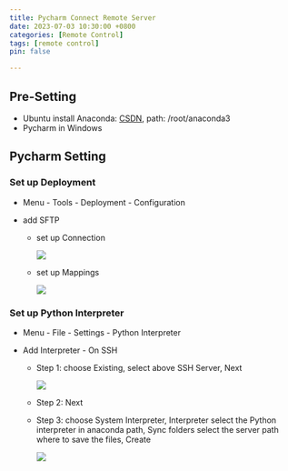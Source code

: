 ```yaml
---
title: Pycharm Connect Remote Server
date: 2023-07-03 10:30:00 +0800
categories: [Remote Control]
tags: [remote control]
pin: false

---
```


## Pre-Setting

- Ubuntu install Anaconda: [CSDN](https://blog.csdn.net/weixin_40964777/article/details/126308001), path: /root/anaconda3
- Pycharm in Windows

## Pycharm Setting

### Set up Deployment

- Menu - Tools - Deployment - Configuration

- add SFTP

  - set up Connection

    ![](https://cdn.jsdelivr.net/gh/Country-If/Typora-images/img/202307031045874.png)

  - set up Mappings

    ![](https://cdn.jsdelivr.net/gh/Country-If/Typora-images/img/202307031047183.png)

### Set up Python Interpreter

- Menu - File - Settings - Python Interpreter

- Add Interpreter - On SSH

  - Step 1: choose Existing, select above SSH Server, Next

    ![](https://cdn.jsdelivr.net/gh/Country-If/Typora-images/img/202307031051452.png)

  - Step 2: Next

  - Step 3: choose System Interpreter, Interpreter select the Python interpreter in anaconda path, Sync folders select the server path where to save the files, Create

    ![](https://cdn.jsdelivr.net/gh/Country-If/Typora-images/img/202307031055305.png)